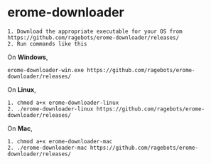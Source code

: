 # erome-downloader  
```
1. Download the appropriate executable for your OS from https://github.com/ragebots/erome-downloader/releases/  
2. Run commands like this
```
On __Windows__,
```
erome-downloader-win.exe https://github.com/ragebots/erome-downloader/releases/
```
On __Linux__,
```
1. chmod a+x erome-downloader-linux
2. ./erome-downloader-linux https://github.com/ragebots/erome-downloader/releases/
```
On __Mac__,
```
1. chmod a+x erome-downloader-mac
2. ./erome-downloader-mac https://github.com/ragebots/erome-downloader/releases/
```  
